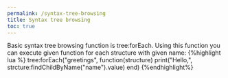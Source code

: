```yaml
---
permalink: /syntax-tree-browsing
title: Syntax tree browsing
toc: true
---
```

Basic syntax tree browsing function is tree:forEach. Using this function you can execute given function for each structure with given name:
{%highlight lua %}
tree:forEach("greetings", function(structure)
    print("Hello,", strcture:findChildByName("name").value)
end)
{%endhighlight%}
